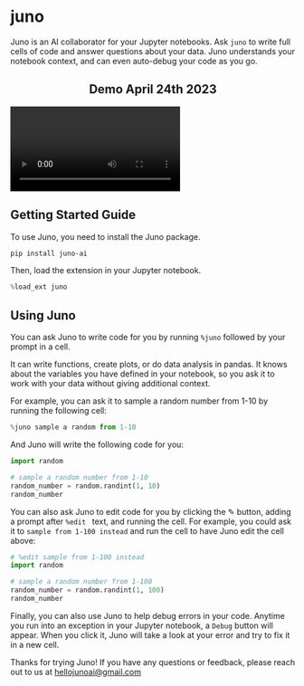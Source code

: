 # juno

Juno is an AI collaborator for your Jupyter notebooks. Ask `juno` to write full cells of code and answer questions about your data. Juno understands your notebook context, and can even auto-debug your code as you go.

<h2 align="center">Demo April 24th 2023 </h2>

![juno demo](media/juno-demo.mp4)

## Getting Started Guide

To use Juno, you need to install the Juno package.
```bash
pip install juno-ai
```

Then, load the extension in your Jupyter notebook.
```python
%load_ext juno
```

## Using Juno

You can ask Juno to write code for you by running `%juno` followed by your prompt in a cell.

It can write functions, create plots, or do data analysis in pandas.
It knows about the variables you have defined in your notebook, so you ask it to work with your data without giving additional context.

For example, you can ask it to sample a random number from 1-10 by running the following cell:
```python
%juno sample a random from 1-10
```
And Juno will write the following code for you:
```python
import random

# sample a random number from 1-10
random_number = random.randint(1, 10)
random_number
```

You can also ask Juno to edit code for you by clicking the ✎ button, adding a prompt after `%edit ` text, and running the cell.
For example, you could ask it to `sample from 1-100 instead` and run the cell to have Juno edit the cell above:
```python
# %edit sample from 1-100 instead
import random

# sample a random number from 1-100
random_number = random.randint(1, 100)
random_number
```

Finally, you can also use Juno to help debug errors in your code. Anytime you run into an exception in your Jupyter notebook, a `Debug` button will appear. When you click it, Juno will take a look at your error and try to fix it in a new cell.

Thanks for trying Juno! If you have any questions or feedback, please reach out to us at hellojunoai@gmail.com
